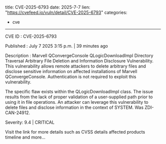  
title: CVE-2025-6793
date: 2025-7-7
lien: "https://cvefeed.io/vuln/detail/CVE-2025-6793"
categories:
  - cve
---

CVE ID : CVE-2025-6793

Published :  July 7
2025
3:15 p.m. | 39 minutes ago

Description : Marvell QConvergeConsole QLogicDownloadImpl Directory Traversal Arbitrary File Deletion and Information Disclosure Vulnerability. This vulnerability allows remote attackers to delete arbitrary files and disclose sensitive information on affected installations of Marvell QConvergeConsole. Authentication is not required to exploit this vulnerability.

The specific flaw exists within the QLogicDownloadImpl class. The issue results from the lack of proper validation of a user-supplied path prior to using it in file operations. An attacker can leverage this vulnerability to delete files and disclose information in the context of SYSTEM. Was ZDI-CAN-24912.

Severity: 9.4 | CRITICAL

Visit the link for more details
such as CVSS details
affected products
timeline
and more...
